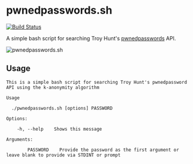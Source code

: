 # pwnedpasswords.sh
[![Build Status](https://travis-ci.org/jamesridgway/pwnedpasswords.sh.svg?branch=master)](https://travis-ci.org/jamesridgway/pwnedpasswords.sh)

A simple bash script for searching Troy Hunt's [pwnedpasswords](https://www.troyhunt.com/ive-just-launched-pwned-passwords-version-2/) API.

![pwnedpasswords.sh](https://www.james-ridgway.co.uk/system/images/images/000/000/006/original/image-1519670764439.png?1519670767)

## Usage
```
This is a simple bash script for searching Troy Hunt's pwnedpassword API using the k-anonymity algorithm

Usage

  ./pwnedpasswords.sh [options] PASSWORD

Options:

    -h, --help    Shows this message

Arguments:

        PASSWORD    Provide the password as the first argument or leave blank to provide via STDINT or prompt
```
